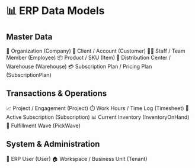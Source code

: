 
📊 ERP Data Models
===================

Master Data
-----------
🏢 Organization (Company)
👤 Client / Account (Customer)
🧑‍💼 Staff / Team Member (Employee)
📦 Product / SKU (Item)
📍 Distribution Center / Warehouse (Warehouse)
💳 Subscription Plan / Pricing Plan (SubscriptionPlan)

Transactions & Operations
-------------------------
📈 Project / Engagement (Project)
⏱️ Work Hours / Time Log (Timesheet)
🔄 Active Subscription (Subscription)
📊 Current Inventory (InventoryOnHand)
🚚 Fulfillment Wave (PickWave)

System & Administration
-----------------------
👥 ERP User (User)
🏠 Workspace / Business Unit (Tenant)

